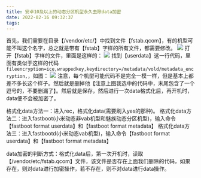 ```yaml
---
title: 安卓10及以上的动态分区机型永久去除data加密
date: 2022-02-16 09:32:37
tags:
---
```


首先，我们需要在目录【/vendor/etc/】中找到文件【fstab.qcom】，有的机型可能不叫这个名字，总之就是带有【fstab】字样的所有文件，都需要修改。
![](https://raw.githubusercontent.com/Raysamatoken/hexo/main/img/1294855_7277df1d_0814_1101_134%401080x2400.jpeg.m.jpg)
打开【fstab】字样的文件，里面是这样的：
![](https://raw.githubusercontent.com/Raysamatoken/hexo/main/img/1294855_2423909d_0814_1105_917%401080x2400.jpeg.m.jpg)
找到【userdata】这一行代码，里面有类似于这样的代码```fileencryption=ice,wrappedkey,keydirectory=/metadata/vold/metadata_encryption,```，如图：
![](https://raw.githubusercontent.com/Raysamatoken/hexo/main/img/1294855_37b2d9e0_0814_1114_962%401080x2400.jpeg.m.jpg)
注意，每个机型可能代码不是完全一模一样，但是基本上都差不多长这个样子。然后就是删掉他【注意上图我选中的代码中，末尾包含了一个逗号的，不要删漏了】。然后就是保存，然后进行一次data格式化后，再开机时，data便不会被加密了。  

格式化data方法一：进入rec，格式化data(需要刷入yes的那种)。
格式化data方法二：进入fastboot(小米动态非vab机型和魅族动态分区机型)，输入命令【fastboot format userdata】和【fastboot format metadata】
格式化data方法三：进入fastbootd(小米动态vab机型)，输入命令【fastboot format userdata】和【fastboot format metadata】

data加密的判断方式：格式化data后，第一次开机时，读取【/vendor/etc/fstab.qcom】文件，该文件是否存在上面我们删除的代码，如果存在，则对data进行加密操作，若不存在，则不对data进行data操作。
